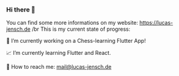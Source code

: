 ### Hi there 👋

You can find some more informations on my website: https://lucas-jensch.de /br
This is my current state of progress:

📅 I’m currently working on a Chess-learning Flutter App!

📈 I’m currently learning Flutter and React.

📩 How to reach me: mail@lucas-jensch.de 

